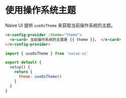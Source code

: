 # 使用操作系统主题

Naive UI 提供 `useOsTheme` 来获取当前操作系统的主题。

```html
<n-config-provider :theme="theme">
  <n-card> 当前操作系统的主题是 {{ theme }}。 </n-card>
</n-config-provider>
```

```js
import { useOsTheme } from 'naive-ui'

export default {
  setup() {
    return {
      theme: useOsTheme()
    }
  }
}
```
